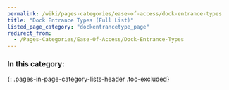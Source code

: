```yaml
---
permalink: /wiki/pages-categories/ease-of-access/dock-entrance-types
title: "Dock Entrance Types (Full List)"
listed_page_category: "dockentrancetype_page"
redirect_from:
  - /Pages-Categories/Ease-Of-Access/Dock-Entrance-Types
---
```


### In this category:
{: .pages-in-page-category-lists-header .toc-excluded}